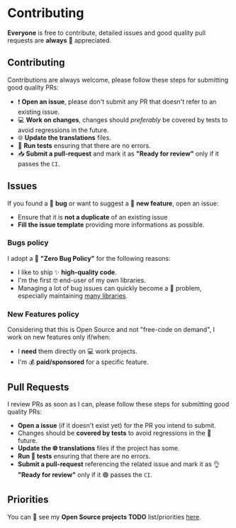 # Contributing

**Everyone** is free to contribute, detailed issues and good quality pull requests are **always** :handshake: appreciated.

## Contributing
Contributions are always welcome, please follow these steps for submitting good quality PRs:

- :exclamation: **Open an issue**, please don't submit any PR that doesn't refer to an existing issue.
- :computer: **Work on changes**, changes should *preferably* be covered by tests to avoid regressions in the future.
- :globe_with_meridians: **Update the translations** files.
- :test_tube: **Run tests** ensuring that there are no errors.
- :inbox_tray: **Submit a pull-request** and mark it as **"Ready for review"** only if it passes the `CI`.


##  Issues

If you found a :ant: **bug** or want to suggest a :rocket: **new feature**, open an issue:

- Ensure that it is **not a duplicate** of an existing issue
- **Fill the issue template** providing more informations as possible.


### Bugs policy

I adopt a :no_entry_sign: **"Zero Bug Policy"** for the following reasons:

- I like to ship :sparkles: **high-quality code**.
- I'm the first :nerd_face: end-user of my own libraries. 
- Managing a lot of bug issues can quickly become a :exploding_head: problem, especially maintaining [many libraries](https://github.com/fabiocaccamo?tab=repositories&q=&type=source&language=&sort=stargazers).


### New Features policy

Considering that this is Open Source and not "free-code on demand", I work on new features only if/when:

- I **need** them directly on :computer: work projects.
- I'm :moneybag: **paid/sponsored** for a specific feature.


## Pull Requests

I review PRs as soon as I can, please follow these steps for submitting good quality PRs:

- **Open a issue** (if it doesn't exist yet) for the PR you intend to submit.
- Changes should be **covered by tests** to avoid regressions in the :crystal_ball: future.
- **Update the :globe_with_meridians: translations** files if the project has some.
- **Run :test_tube: tests** ensuring that there are no errors.
- **Submit a pull-request** referencing the related issue and mark it as :ok_hand: **"Ready for review"** only if it :green_circle: passes the `CI`.


## Priorities

You can :eyes: see my **Open Source projects TODO** list/priorities [here](https://github.com/users/fabiocaccamo/projects/6/views/1).


